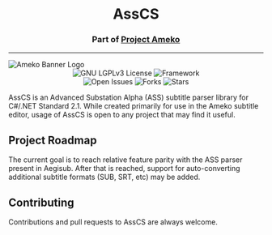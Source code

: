 <h1 align="center">AssCS</h1>
<h3 align="center">Part of <a href="https://github.com/ProjectAmeko">Project Ameko</a></h3>

---

<img alt="Ameko Banner Logo" src="https://files.catbox.moe/8whvqi.jpg" />

<br />

<div align="center">
    <img alt="GNU LGPLv3 License" src="https://img.shields.io/github/license/ProjectAmeko/AssCS" />
    <img alt="Framework" src="https://img.shields.io/badge/.NET-Standard%202.1-important" />
    <br />
    <img alt="Open Issues" src="https://img.shields.io/github/issues/ProjectAmeko/AssCS" />
    <img alt="Forks" src="https://img.shields.io/github/forks/ProjectAmeko/AssCS" />
    <img alt="Stars" src="https://img.shields.io/github/stars/ProjectAmeko/AssCS" />

</div>

<p>
AssCS is an Advanced Substation Alpha (ASS) subtitle parser library for C#/.NET Standard 2.1. While created primarily for use in the Ameko subtitle editor, usage of AssCS is open to any project that may find it useful.
</p>

<h2>Project Roadmap</h2>
<p>
The current goal is to reach relative feature parity with the ASS parser present in Aegisub. After that is reached, support for auto-converting additional subtitle formats (SUB, SRT, etc) may be added.
</p>

<h2>Contributing</h2>
<p>
Contributions and pull requests to AssCS are always welcome.
</p>